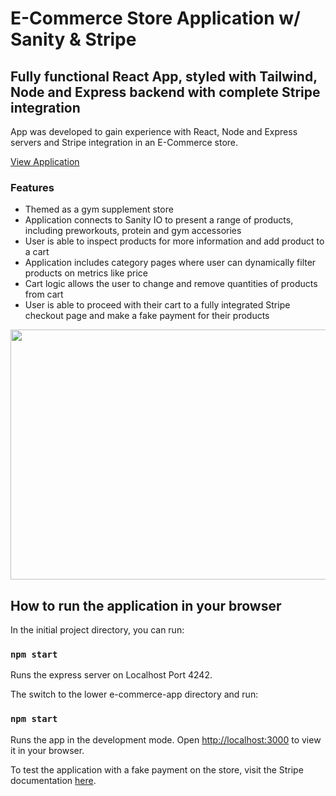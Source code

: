 # E-Commerce Store Application w/ Sanity & Stripe

## Fully functional React App, styled with Tailwind, Node and Express backend with complete Stripe integration

App was developed to gain experience with React, Node and Express servers and Stripe integration in an E-Commerce store.

[View Application](https://helpful-dieffenbachia-34da37.netlify.app/)

### Features
* Themed as a gym supplement store
* Application connects to Sanity IO to present a range of products, including preworkouts, protein and gym accessories
* User is able to inspect products for more information and add product to a cart
* Application includes category pages where user can dynamically filter products on metrics like price
* Cart logic allows the user to change and remove quantities of products from cart
* User is able to proceed with their cart to a fully integrated Stripe checkout page and make a fake payment for their products

<img src="https://i.ibb.co/ZHjLXVx/store.jpg" width="700" height="400"/>

## How to run the application in your browser

In the initial project directory, you can run:

### `npm start`

Runs the express server on Localhost Port 4242.

The switch to the lower e-commerce-app directory and run:

### `npm start`

Runs the app in the development mode.
Open [http://localhost:3000](http://localhost:3000) to view it in your browser.

To test the application with a fake payment on the store, visit the Stripe documentation [here](https://stripe.com/docs/testing).



